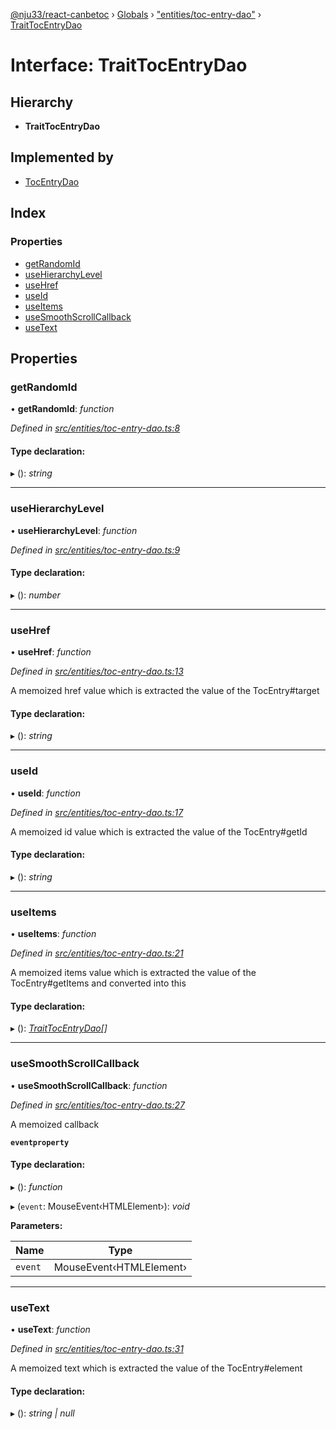 [@nju33/react-canbetoc](../README.md) › [Globals](../globals.md) › ["entities/toc-entry-dao"](../modules/_entities_toc_entry_dao_.md) › [TraitTocEntryDao](_entities_toc_entry_dao_.traittocentrydao.md)

# Interface: TraitTocEntryDao

## Hierarchy

* **TraitTocEntryDao**

## Implemented by

* [TocEntryDao](../classes/_entities_toc_entry_dao_.tocentrydao.md)

## Index

### Properties

* [getRandomId](_entities_toc_entry_dao_.traittocentrydao.md#getrandomid)
* [useHierarchyLevel](_entities_toc_entry_dao_.traittocentrydao.md#usehierarchylevel)
* [useHref](_entities_toc_entry_dao_.traittocentrydao.md#usehref)
* [useId](_entities_toc_entry_dao_.traittocentrydao.md#useid)
* [useItems](_entities_toc_entry_dao_.traittocentrydao.md#useitems)
* [useSmoothScrollCallback](_entities_toc_entry_dao_.traittocentrydao.md#usesmoothscrollcallback)
* [useText](_entities_toc_entry_dao_.traittocentrydao.md#usetext)

## Properties

###  getRandomId

• **getRandomId**: *function*

*Defined in [src/entities/toc-entry-dao.ts:8](https://github.com/nju33/react-canbetoc/blob/21df68e/src/entities/toc-entry-dao.ts#L8)*

#### Type declaration:

▸ (): *string*

___

###  useHierarchyLevel

• **useHierarchyLevel**: *function*

*Defined in [src/entities/toc-entry-dao.ts:9](https://github.com/nju33/react-canbetoc/blob/21df68e/src/entities/toc-entry-dao.ts#L9)*

#### Type declaration:

▸ (): *number*

___

###  useHref

• **useHref**: *function*

*Defined in [src/entities/toc-entry-dao.ts:13](https://github.com/nju33/react-canbetoc/blob/21df68e/src/entities/toc-entry-dao.ts#L13)*

A memoized href value which is extracted the value of the TocEntry#target

#### Type declaration:

▸ (): *string*

___

###  useId

• **useId**: *function*

*Defined in [src/entities/toc-entry-dao.ts:17](https://github.com/nju33/react-canbetoc/blob/21df68e/src/entities/toc-entry-dao.ts#L17)*

A memoized id value which is extracted the value of the TocEntry#getId

#### Type declaration:

▸ (): *string*

___

###  useItems

• **useItems**: *function*

*Defined in [src/entities/toc-entry-dao.ts:21](https://github.com/nju33/react-canbetoc/blob/21df68e/src/entities/toc-entry-dao.ts#L21)*

A memoized items value which is extracted the value of the TocEntry#getItems and converted into this

#### Type declaration:

▸ (): *[TraitTocEntryDao](_entities_toc_entry_dao_.traittocentrydao.md)[]*

___

###  useSmoothScrollCallback

• **useSmoothScrollCallback**: *function*

*Defined in [src/entities/toc-entry-dao.ts:27](https://github.com/nju33/react-canbetoc/blob/21df68e/src/entities/toc-entry-dao.ts#L27)*

A memoized callback

**`eventproperty`** 

#### Type declaration:

▸ (): *function*

▸ (`event`: MouseEvent‹HTMLElement›): *void*

**Parameters:**

Name | Type |
------ | ------ |
`event` | MouseEvent‹HTMLElement› |

___

###  useText

• **useText**: *function*

*Defined in [src/entities/toc-entry-dao.ts:31](https://github.com/nju33/react-canbetoc/blob/21df68e/src/entities/toc-entry-dao.ts#L31)*

A memoized text which is extracted the value of the TocEntry#element

#### Type declaration:

▸ (): *string | null*
